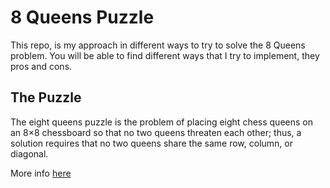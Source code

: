 # 8 Queens Puzzle

This repo, is my approach in different ways to try to solve the 8 Queens problem. You will be able to find different ways that I try to implement, they pros and cons.

## The Puzzle
The eight queens puzzle is the problem of placing eight chess queens on an 8×8 chessboard so that no two queens threaten each other; thus, a solution requires that no two queens share the same row, column, or diagonal.

More info [here](https://en.wikipedia.org/wiki/Eight_queens_puzzle)
